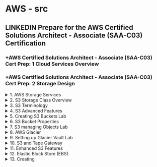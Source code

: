 # AWS - src

## LINKEDIN Prepare for the AWS Certified Solutions Architect - Associate (SAA-C03) Certification

### +AWS Certified Solutions Architect - Associate (SAA-C03) Cert Prep: 1 Cloud Services Overview

### +AWS Certified Solutions Architect - Associate (SAA-C03) Cert Prep: 2 Storage Design

<details>
<summary>1. AWS Storage Services </summary>

# AWS Storage Services

AWS offers a variety of storage services, requiring understanding to choose the right ones.

- Simple Storage Service (S3)
- Glacier
- CloudFront
- Elastic Block Store (EBS)
- The Storage Gateway 
- The Snow Family
- Databases

## Simple Storage Service (S3)

- Simple Storage Service (S3) is a primary service for general storage needs.
- It was one of the first storage services that Amazon ever offered with AWS.
- File storage, akin to S3 object storage, deals with objects or chunks of information.
- With file storage, we're dealing with objects, or chunks of information.
- AWS uses something similar to file storage with S3 called object storage, so they treat a file like an object.
- File storage is used all the time on our local networks with NAS devices. So, if you've ever connected a network-attached-storage device to your network, even at home, and you put files on there, you are using file-based storage.
- Now, within that NAS device, you don't actually access it at the allocation vector level, or the block or sector level. Instead, you're dealing with it as a file, or in S3 terminology, as an object.

## Glacier

- Glacier is suitable for archiving large amounts of data not frequently accessed.
- Glacier is for that archival data, someplace to put a large amount of data that you want to keep for a long time, but you're not necessarily worried about accessing it frequently or instantly.

## CloudFront

- CloudFront optimizes content delivery by caching data near users.
- CloudFront is about getting the stuff close to your users.
- It is simply making sure that web information, this kind of data that's accessed frequently by your website visitors, is cached at an Edge location that's near the customer.

## Elastic Block Store (EBS)

- Elastic Block Store (EBS) provides fast block-level access for instances.
- Block storage, used with EBS, offers data access similar to local hard drives.
- Elastic Block Store is the best storage solution to use for your instances when you want those instances to have very fast block-level access rather than object-level access. S3 is object level.
- It's used on local networks all the time. We use it with ISCSI; internet SCSI, or Fiber channel, et cetera. These are done to connect to storage area networks usually.
- Basically, what we're doing is, across the network, being able to get access to data in a similar way we do to local hard drives.
- AWS can use block storage with virtual machines within the AWS Cloud when you use Elastic Block Store, or EBS.

## The Storage Gateway 

- The Storage Gateway enables accessing cloud storage as if it's local.
- It is basically an appliance that you put on your local network, either a software appliance or a hardware appliance, that acts as a VPN connection into the Amazon Cloud so that you can access your storage as if it's local storage.

## The Snow Family

- The Snow Family assists in migrating massive data to the cloud.
- It is a collection of really three primary products that can be used in order to migrate data from your local data stores into the cloud when you have massive amounts of data that you need to move.

## Databases

- Databases also serve as storage solutions.

# Factors to consider when choosing a Storage Service:

- Consider factors like size, performance, and cost when selecting a storage service.
- Performance includes both access speed and the time it takes for data retrieval.
- Balance performance requirements with cost considerations; Glacier offers cost savings but delayed access.
- Choose storage services based on the urgency of data access and budget constraints.

# #END</details>

<details>
<summary>2. S3 Storage Class Overview </summary>

# S3 Storage Class Overview

- S3 is an AWS storage service focused on object storage.
- Objects are stored within buckets, which can hold files or any data chunks.
- Objects are automatically distributed across at least three Availability Zones for redundancy, except for the 1A class which uses only one zone for lower cost but reduced availability.
- S3 supports encryption and automatic data classification.
- Data classification aids in security and management tasks such as moving data to Glacier based on usage patterns.
- AWS enables direct big data analytics against data stored in S3 buckets without the need for database migration.
- S3 primarily offers object storage, not file storage.
- Different classes of S3 storage provide varying levels of availability and cost.
- Choose the appropriate method for data ingestion based on requirements and constraints.

# Getting Data into S3

## AWS APIs

- AWS APIs allow direct integration into applications for uploading data.

## Amazon Direct Connect

- Amazon Direct Connect establishes VPN connections for data transfer.

## Storage Gateway

- Storage Gateway synchronizes or replicates local data with S3.

## Kinesis Firehose

- Kinesis Firehose facilitates analytical data transfer to S3.

## Transfer Acceleration

- Transfer Acceleration speeds up data uploads globally but at increased cost.

## The Snow Family

- Snowball, Snowball Edge, and Snowmobile offer scalable solutions for data migration.
- Snowmobile is a large trailer capable of storing exabytes of data.
- Snowball Edge can run instances for analytics on-premises before transferring data to AWS.

![image](https://github.com/omeatai/src-aws/assets/32337103/74d73bd8-81bc-4d21-a445-4d92d99aac10)

# #END</details>

<details>
<summary>3. S3 Terminology </summary>

# S3 Terminology

- Buckets: Containers for storing objects in S3, with a default limit per AWS account.
- Regions: Geographic locations where buckets are created, affecting data accessibility and latency.
- Objects: Data stored within buckets, similar to files, but can also include structured data.
- Keys: Logical names of objects within buckets, analogous to file names.
- Object URLs: Unique URLs assigned to each object for internet access.
- Eventual Consistency: Objects may take some time to replicate across availability zones, leading to eventual consistency.
- Static Website Hosting: S3 is suitable for hosting static websites due to quick access and URL accessibility.

# S3 Operations:
- Creating and deleting buckets.
- Writing, reading, and deleting objects.
- Managing object properties.
- Listing keys in buckets.
 
# REST Interface (API):
- Represents S3's API for programming access.
- Utilizes CRUD operations (Create, Read, Update, Delete) mapped to HTTP methods (PUT, POST, GET, DELETE).
- Important for developers but less emphasized in architect or designer certifications.

# #END</details>

<details>
<summary>4. S3 Advanced Features </summary>

# S3 Advanced Features

## Prefixes and Delimiters:

- Used for organizing data within S3 buckets, resembling folder structures.
- Prefixes are strings of characters indicating hierarchy, while delimiters separate prefixes.

## Storage Classes:

- Different options for storing data in S3, including S3 Standard, S3 Infrequent Access, S3 Reduced Redundancy Storage, and Glacier.
- Vary in availability, redundancy, and cost.

![image](https://github.com/omeatai/src-aws/assets/32337103/8347fdc8-d31f-4829-a434-0d81d08d7dcc)

## Object Lifecycle Management:

- Automates the transition of objects between different storage classes over time based on predefined rules.
- Helps optimize costs by moving data to the most suitable storage class as per its usage pattern.

## Encryption:

- Server-side Encryption: AWS encrypts objects after upload and decrypts them upon access automatically.
- Client-side Encryption: Objects are encrypted locally before upload, ensuring security during transit.

## Versioning:

- Enables the storage of multiple versions of objects within S3 buckets.
- Once enabled, cannot be disabled, but can be suspended to prevent new versions from being created.

## Additional Features:

- Multifactor Authentication Delete (MFA Delete): Requires additional authentication (e.g., code sent to phone) to delete objects, enhancing security.
- Multipart Upload: Accelerates uploads of large files by splitting them into multiple parts for faster transmission and reassembly.
- Range GETs: Allows retrieval of specific portions of large files within S3 objects.
- Cross-Region Replication: Replicates data between S3 buckets in different AWS regions to ensure data durability and availability.
- Logging and Event Notifications: Logs actions performed on buckets and sends notifications for specified events, facilitating monitoring and management.
- Understanding these advanced features is crucial for effectively managing and optimizing S3 storage for various use cases and cost-efficiency.

# #END</details>

<details>
<summary>5. Creating S3 Buckets Lab </summary>

# Creating S3 Buckets Lab

- Everything related to Amazon S3 can be managed through the GUI interface of the AWS Management Console.

## Creating a Bucket:

- Navigate to the S3 management console.
- Click on "Create Bucket".
- Choose a DNS compliant bucket name, ensuring uniqueness globally across all of Amazon S3.
- Configure properties such as versioning, logging, tags, encryption, and access permissions.
- Review the settings and create the bucket.

## Bucket Properties:

- After creating the bucket, explore its properties, including options like versioning, server access logs, static website hosting, object-level logging, default encryption, tags, and more.
- Properties can be configured both during the creation process and afterward.

## Versioning:

- Enable versioning to store multiple versions of objects in the bucket.
- Once enabled, versioning cannot be disabled; it can only be suspended.

## Conclusion:

- Basic process of creating an S3 bucket involves choosing a unique name, configuring properties, and reviewing settings before creation.
- Further customization options include exploring bucket properties and enabling features like versioning for data management and security.

## Lab

![image](https://github.com/omeatai/src-aws/assets/32337103/3a2ce10b-a4e5-4793-8b7b-5819e9c01669)
![image](https://github.com/omeatai/src-aws/assets/32337103/4cf9ef63-9e59-44ab-8801-755382a519af)
![image](https://github.com/omeatai/src-aws/assets/32337103/b10d28ec-12b6-4bb0-a573-2ca2b79a2bb0)
![image](https://github.com/omeatai/src-aws/assets/32337103/b864b0f6-d911-4382-b5e9-7807a2d0eb60)
![image](https://github.com/omeatai/src-aws/assets/32337103/a3250eaa-147b-4e2d-9dc3-b2ec53e1c33a)
![image](https://github.com/omeatai/src-aws/assets/32337103/244157b4-9477-4878-a07a-56b048eb6f8c)
![image](https://github.com/omeatai/src-aws/assets/32337103/53e0b407-8933-4416-8c81-81c6e88298df)
![image](https://github.com/omeatai/src-aws/assets/32337103/86c681e9-f71c-4a57-a0a6-8fea87b5fb0e)
![image](https://github.com/omeatai/src-aws/assets/32337103/bc2b0e52-37bd-4c70-82b4-3dc6104e93a7)
![image](https://github.com/omeatai/src-aws/assets/32337103/c13b7c2a-412b-42f9-b13b-1fb3d8e60254)
![image](https://github.com/omeatai/src-aws/assets/32337103/28356447-5458-4e83-8fe0-5e9733167da8)
![image](https://github.com/omeatai/src-aws/assets/32337103/7df4a408-05c0-4388-abcb-76a202b0b7a2)

# #END</details>

<details>
<summary>6. S3 Bucket Properties </summary>

# S3 Bucket Properties

## Static Web Hosting:

- Allows hosting a static website within an S3 bucket by uploading HTML, image, and audio files.
- Can be enabled through the S3 management console, providing a URL for accessing the website.
- Consider using DNS redirection for a friendlier URL.

## Encryption:

- Two options available: AES and KMS.
- AES: Keys managed fully by AWS, simpler setup.
- KMS: Keys managed through Key Management Service, offering more management flexibility.
- Both options provide server-side encryption for stored objects.
  
## Tags:
- Customizable metadata for organizing and managing buckets.
- Useful for categorizing buckets based on departments, purposes, etc.

## Permissions:

- Managed at both bucket and object levels.
- Bucket-level permissions inherited by objects.
- Account permissions: Control access for the AWS account.
- Public access: Allows anonymous access with specified permissions (listing, reading, writing).
- Bucket policy: JSON-based policy for fine-grained access control.
- CORS (Cross-Origin Resource Sharing): Used for web application frameworks.

## Management:
- Lifecycle rules: Automate transitions and expiration of objects based on specified criteria (prefixes, tags, storage class transitions, expiration).
- Replication: Cross-region replication for redundancy and disaster recovery.
- Analytics, metrics, and inventory: Monitoring and analysis tools for bucket management.

## Conclusion:

- S3 bucket properties play a crucial role in managing objects effectively.
- Options include hosting static websites, encryption, tagging, permissions management, and lifecycle rules.
- Understanding and configuring these properties ensures efficient and secure storage and access of objects within S3 buckets.

## POLICY JSON DOCUMENT

```json
{
  "Version": "2012-10-17",
  "Statement": [
    {
      "Sid": "Stmt1710784997612",
      "Action": "s3:*",
      "Effect": "Allow",
      "Resource": "arn:aws:s3:::marketing-omeatai"
    }
  ]
}
```

## [https://awspolicygen.s3.amazonaws.com/policygen.html](https://awspolicygen.s3.amazonaws.com/policygen.html)

![image](https://github.com/omeatai/src-aws/assets/32337103/dbca9abe-064d-40e1-9ee7-ce7a94902147)

# #END</details>

<details>
<summary>7. S3 managing Objects Lab </summary>

# S3 managing Objects Lab

## Creating Folders:

- Folders in S3 are simulated using prefixes and delimiters.
- You can create "folders" through the S3 management console.
- Despite being called folders, they are actually objects displayed as folders.

## Uploading Files:

- Use the "Upload" button to add files to the bucket.
- Files can be uploaded individually or in bulk.
- Permissions and properties can be configured during the upload process.

## File Properties:

- Properties of uploaded files include encryption, tags, and permissions.
- Tags can be used for lifecycle management and organization.

## Object Management:

- Objects can be managed individually, including actions like download, rename, delete, etc.
- Permissions can be set for each object separately.

## Versioning:

- Versioning can be enabled for the bucket.
- Uploading a new version of a file preserves previous versions.
- Deleted files are marked for deletion but can be recovered.
- Features like versioning, folder creation, and object management enhance flexibility and control.
- S3 provides robust options for organizing, securing, and managing data, surpassing simple file storage solutions like Dropbox.

## Lab

<img width="1093" alt="image" src="https://github.com/omeatai/src-aws/assets/32337103/7be01e0b-a236-413e-a8ce-0ef8f4aaea92">
<img width="1097" alt="image" src="https://github.com/omeatai/src-aws/assets/32337103/81faeebb-ad4b-4f96-a4ad-4f5ee464d7b5">
<img width="1094" alt="image" src="https://github.com/omeatai/src-aws/assets/32337103/48ef1440-235f-47c8-9b43-b6f3c55e1aa0">
<img width="1091" alt="image" src="https://github.com/omeatai/src-aws/assets/32337103/f2bf3d2f-192b-4313-9a61-cb2cfed3d900">
<img width="1100" alt="image" src="https://github.com/omeatai/src-aws/assets/32337103/88c9310b-8315-496b-8ed7-8084d2172772">
<img width="1095" alt="image" src="https://github.com/omeatai/src-aws/assets/32337103/4edef75c-ddbe-4a4f-802f-85348fdface3">
<img width="1096" alt="image" src="https://github.com/omeatai/src-aws/assets/32337103/91a3a259-cacd-4e8f-968c-52b77586ca49">
<img width="1097" alt="image" src="https://github.com/omeatai/src-aws/assets/32337103/6f66875d-9347-4225-b4a6-be8d9056f30d">
<img width="1095" alt="image" src="https://github.com/omeatai/src-aws/assets/32337103/6da14c77-b299-4c2b-90e9-117c194cfba0">

# #END</details>

<details>
<summary>8. AWS Glacier </summary>

# AWS Glacier

## Glacier Overview:

- Glacier is an archival data storage solution provided by AWS.
- Designed for storing data that is not frequently accessed, often referred to as "cold data."
- Offers significantly lower storage costs compared to active storage solutions.
- Provides three access methods: expedited (3-5 minutes), standard (3-5 hours), and bulk (5-12 hours), with varying costs.

## Integration with S3:

- Glacier can be integrated with Amazon S3 as a storage class.
- S3 cold data can be automatically moved to Glacier using lifecycle rules.

## Data Import:

- Snow devices can be used to import large amounts of data into Glacier.
- Storage Gateways provide connectivity to Glacier for backup and archiving purposes.
  
## Key Concepts:

- Archives: Data stored in Glacier, analogous to objects in S3.
- Vaults: Containers used to store archives, replacing buckets in S3.
- Vault Locks: Security measures to restrict access to vaults and prevent unauthorized retrieval.
  
## Data Retrieval:

- Up to 5% of data retrieval is free each month, without rollover.
- Vaults can be configured to limit retrieval costs and control access to data.
- Decision-making processes should be established to ensure cost-effective use of Glacier, especially for large data retrievals.

## Conclusion:

- Glacier offers a cost-effective solution for storing archival data.
- Proper planning and management are essential to optimize costs and control access to data.

# #END</details>

<details>
<summary>9. Setting up Glacier Vault Lab </summary>

# Setting up Glacier Vault Lab 

## Creating a Glacier Vault:

- Navigate to the Glacier Management Console within the AWS Services Interface.
- Choose "Create Vault" to begin setting up a new vault.
- Select the AWS region where the vault will be located.
- Provide a name for the vault, such as "My Archive Vault," and proceed to the next step.

## Event Notifications:

- Decide whether to enable event notifications for the vault.
- Options include creating a new SNS topic, using an existing SNS topic, or not enabling notifications.

## Review and Submission:

- Review the summary of vault configuration.
- Click "Submit" to create the vault.

## Vault Management:

- Once the vault is created, view information about the vault, including its region, creation date, ARN, and status.
- Configure permissions, vault locks, and tags for the vault as needed.

## Data Storage and Retrieval:

- Upload files to the vault using various methods, such as Storage Gateway, application APIs, or the command-line interface.
- Define retrieval policies for the vault, including options like free tier only, max retrieval rate, or no retrieval limit.
- After setting up the vault and configuring its properties, users can begin storing data in Glacier, where files are referred to as archives.

## Lab

<img width="1100" alt="image" src="https://github.com/omeatai/src-aws/assets/32337103/e8b6217d-0bf4-40b6-98e5-72511fcbc481">
<img width="1093" alt="image" src="https://github.com/omeatai/src-aws/assets/32337103/824876df-972b-4020-a321-4e417b893157">
<img width="1101" alt="image" src="https://github.com/omeatai/src-aws/assets/32337103/c6dc4010-c064-43a0-abec-8d78f48036ed">
<img width="1102" alt="image" src="https://github.com/omeatai/src-aws/assets/32337103/cd8db0ca-03ee-405a-a95b-fc6717194d91">
<img width="1099" alt="image" src="https://github.com/omeatai/src-aws/assets/32337103/7794a22d-4c2f-4e65-94c1-b7cb2ce20db3">
<img width="1101" alt="image" src="https://github.com/omeatai/src-aws/assets/32337103/5b3f2a80-4751-43cb-8e67-1880be424dc8">
<img width="1091" alt="image" src="https://github.com/omeatai/src-aws/assets/32337103/c839e20e-8978-45dc-b010-117d8dcbd006">
<img width="1093" alt="image" src="https://github.com/omeatai/src-aws/assets/32337103/fb353138-8c82-44ad-8498-cef8112ad10e">
<img width="1101" alt="image" src="https://github.com/omeatai/src-aws/assets/32337103/b4c8f931-870e-4582-b9d0-4c3bf2b23f87">
<img width="1097" alt="image" src="https://github.com/omeatai/src-aws/assets/32337103/41c28e6c-5e1e-40f7-81e4-91c6f07ae6e9">
<img width="1101" alt="image" src="https://github.com/omeatai/src-aws/assets/32337103/cb5db2aa-4df4-4bf3-8835-976288e69cc0">

# #END</details>

<details>
<summary>10. S3 and Tape Gateway </summary>

# S3 and Tape Gateway

## Introduction to Tape Gateway:

- Despite technological advancements, tape backups are still prevalent in many systems.
- AWS offers the Tape Gateway service to facilitate tape backups and integrates it with S3 and other applications.

## Finding the Tape Gateway:

- Access the Tape Gateway through the Storage Gateway section of the AWS Management Console.
- Tape Gateway is one of the sub-components alongside File and Volume Gateways.

## Setting Up Tape Gateway:

- Choose the Tape Gateway option and proceed with setup, selecting the host platform (usually an EC2 instance) and configuring endpoint accessibility.
- Depending on whether it's for EC2 instances or outside servers, choose between a publicly-accessible endpoint or one accessible within the VPC.

## Virtual Tape Library (VTL):

- Upon setup, the Tape Gateway creates a Virtual Tape Library (VTL), which is a collection of virtual tapes.
- Virtual tapes are stored as objects in an S3 bucket, not as physical tapes.

## Integration with Amazon Glacier Deep Archive:

- Virtual tape libraries stored in S3 buckets can be configured with Glacier Deep Archive storage class.
- Glacier Deep Archive offers very low-cost storage suitable for long-term archival purposes.
- Access to data stored in Glacier Deep Archive is restricted, similar to accessing data on physical tapes, requiring advance notice.
- Tape Gateway enables tape backups for systems requiring them, with virtual tapes stored in S3 buckets and offering cost-effective storage with Glacier Deep Archive.

<img width="1105" alt="image" src="https://github.com/omeatai/src-aws/assets/32337103/3c21fe27-c96b-4dfe-aae2-4366dc4dab37">
<img width="1091" alt="image" src="https://github.com/omeatai/src-aws/assets/32337103/d8feed04-ec83-411a-9d2f-cd56a3cc8730">
<img width="1092" alt="image" src="https://github.com/omeatai/src-aws/assets/32337103/13867705-8238-48e2-8b75-3bc7d0ba38a5">
<img width="1090" alt="image" src="https://github.com/omeatai/src-aws/assets/32337103/446dcee5-b78f-4be3-8278-14120a3ce48c">
<img width="1094" alt="image" src="https://github.com/omeatai/src-aws/assets/32337103/3406be8a-1276-4e22-a035-5d4e8daf456d">
<img width="1089" alt="image" src="https://github.com/omeatai/src-aws/assets/32337103/351b1297-2d54-4ea6-ba9b-89ef8e0b349f">
<img width="1090" alt="image" src="https://github.com/omeatai/src-aws/assets/32337103/75b2b064-cf32-4237-9bac-d7da848952fb">

# #END</details>

<details>
<summary>11. Enhanced S3 Features </summary>

# Enhanced S3 Features

## Introduction to Enhanced S3 Features:

- AWS provides advanced features for S3 to improve file management and cost optimization.
- These features include object locking, intelligent tiering, and batch processing.

## Intelligent Tiering:

- Accessible through the AWS Management Console under S3 buckets' lifecycle rules.
- Allows automatic transition of objects to lower-cost storage tiers based on predefined rules.
- Users can specify transition conditions, such as transitioning to Glacier storage after a certain number of days.

## Object Locking:

- Enables "write once, read many" (WORM) functionality, preventing modification of stored objects after creation.
- Object locking must be enabled during bucket creation or via AWS customer service if not done initially.
- Accessed through the AWS Management Console by enabling object lock during bucket creation and then applying it to individual objects within the bucket.

## Batch Processing:

- Facilitates automated operations on objects within S3 buckets.
- Accessed through the AWS Management Console under the "Batch Operations" section.
- Users create jobs based on manifests containing lists of objects and define actions to be performed, such as moving, deleting, or changing properties of objects.
- Enhanced S3 features provide users with advanced management capabilities, including cost-effective storage with intelligent tiering, data protection with object locking, and automated file management through batch processing.'

<img width="1098" alt="image" src="https://github.com/omeatai/src-aws/assets/32337103/84797147-042c-41a0-9e1c-5f47dfbc8ee6">
<img width="1093" alt="image" src="https://github.com/omeatai/src-aws/assets/32337103/e38260ba-3893-48c9-90b1-0774b6b6ab88">
<img width="1093" alt="image" src="https://github.com/omeatai/src-aws/assets/32337103/e0e12ab7-db58-43e8-9a1c-9e28def1fe0d">
<img width="1095" alt="image" src="https://github.com/omeatai/src-aws/assets/32337103/accc6900-1a36-438b-a900-e0a1f7294e75">
<img width="1089" alt="image" src="https://github.com/omeatai/src-aws/assets/32337103/ad9c5dc6-9ee0-4be3-85e1-f308d4af29f7">
<img width="1096" alt="image" src="https://github.com/omeatai/src-aws/assets/32337103/5563a62a-aebf-460d-be86-a510ed3c620a">
<img width="1093" alt="image" src="https://github.com/omeatai/src-aws/assets/32337103/b248ea05-b98d-4cf4-90a8-b3e62649c86c">
<img width="1095" alt="image" src="https://github.com/omeatai/src-aws/assets/32337103/02d6c70d-0115-4d6d-82dc-8b7188476514">
<img width="1092" alt="image" src="https://github.com/omeatai/src-aws/assets/32337103/e7b36f89-67c9-40bf-8bf5-a8946078c75b">
<img width="1096" alt="image" src="https://github.com/omeatai/src-aws/assets/32337103/bd45fdea-c371-4736-b426-213b61280b7b">
<img width="1094" alt="image" src="https://github.com/omeatai/src-aws/assets/32337103/d31033f2-273d-4ae3-a36b-574b9d26f176">
<img width="1093" alt="image" src="https://github.com/omeatai/src-aws/assets/32337103/696bd605-5c11-4254-a909-4564505eab32">
<img width="1092" alt="image" src="https://github.com/omeatai/src-aws/assets/32337103/e6a5d704-0d6b-407c-a784-4970cea289e6">
<img width="1095" alt="image" src="https://github.com/omeatai/src-aws/assets/32337103/0c48549b-2dba-4323-a10b-77df92a28d52">
<img width="1094" alt="image" src="https://github.com/omeatai/src-aws/assets/32337103/44a91329-384f-46b3-839a-772daccf58d1">
<img width="1096" alt="image" src="https://github.com/omeatai/src-aws/assets/32337103/69f9dffa-0a3e-4a5a-80bd-a13136587689">
<img width="1095" alt="image" src="https://github.com/omeatai/src-aws/assets/32337103/673d8fc5-3868-4437-a324-e16845b9fb34">
<img width="1094" alt="image" src="https://github.com/omeatai/src-aws/assets/32337103/ea16495b-758d-40bf-ae17-aa89e5eeb603">
<img width="1097" alt="image" src="https://github.com/omeatai/src-aws/assets/32337103/d50d0007-1c6e-4782-a65d-2de034f3188a">
<img width="1096" alt="image" src="https://github.com/omeatai/src-aws/assets/32337103/5e2aae15-7f4b-4e52-aaab-27f8c9e55472">
<img width="1093" alt="image" src="https://github.com/omeatai/src-aws/assets/32337103/35a57e7d-f372-4b0f-aaf0-584c9d41a370">
<img width="1094" alt="image" src="https://github.com/omeatai/src-aws/assets/32337103/7fe5be29-b33e-4820-b78e-9c19db6f40fc">
<img width="1090" alt="image" src="https://github.com/omeatai/src-aws/assets/32337103/368dc18b-8a8d-41ef-a480-7a044f74c233">

# #END</details>

<details>
<summary>12. Elastic Block Store (EBS) </summary>

# Elastic Block Store (EBS)

## Introduction to Elastic Block Store (EBS):

- EBS is a storage technology in AWS used for storing data in instances, analogous to local hard drives in computers.
- Instances in AWS, which are virtual machines, require storage for data, and EBS provides this capability.

## Types of EBS Volumes:

### Magnetic Volumes:

- Lowest cost option.
- Slowest performance compared to other types.

### SSD (Solid State Drive) Volumes:

- Faster performance compared to magnetic volumes.
- Offers two main types: General Purpose SSD and Provisioned IOPS SSD.

### General Purpose SSD:

- Provides a baseline performance level suitable for most applications.

### Provisioned IOPS SSD:

- Offers higher performance with a guaranteed level of IOPS (Input/Output Operations Per Second).
- Necessary when needing 10,000 or more IOPS.

## Optimization and Management of EBS:

### EBS-Optimized Instances:

- Required to fully utilize the performance capabilities of SSD storage.
- Ensures that the instance's network bandwidth is dedicated to EBS I/O.
  
### Snapshotting:

- Used for data recovery and duplication.
- Snapshots can be restored to bring an EBS volume back to a previous state or duplicated to create identical volumes for multiple instances.

### Volume Recovery:

- Involves attaching volumes from one instance to another for data access and recovery, similar to plugging in an external hard drive.

### Encryption:
- Provides volume-level encryption to protect data stored on EBS volumes.
- Ensures data security and compliance with regulations.

## Conclusion:

- EBS offers various types of volumes catering to different performance requirements and cost considerations.
- Snapshotting, volume recovery, and encryption are essential features for optimizing and managing EBS volumes effectively in AWS environments.

# #END</details>

<details>
<summary>13. Creating  </summary>

# Creating






```x

```

```x

```

```x

```

```x

```

```x

```

```x

```

# #END</details>
